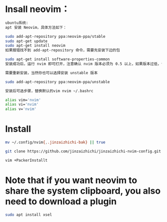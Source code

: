 # Insall neovim：
```bash
ubuntu系统:
apt 安装 Neovim，具体方法如下：

sudo add-apt-repository ppa:neovim-ppa/stable
sudo apt-get update
sudo apt-get install neovim
如果报错找不到 add-apt-repository 命令，需要先安装下边的包

sudo apt-get install software-properties-common
安装成功后，运行 nvim 即可打开，注意确认 nvim 版本必须为 0.5 以上，如果版本过低，说明没有成功添加 ppa:neovim-ppa/stable

需要重新安装，当然你也可以选择安装 unstable 版本

sudo add-apt-repository ppa:neovim-ppa/unstable

安装后可选步骤，替换默认的vim nvim ~/.bashrc

alias vim='nvim'
alias vi='nvim'
alias v='nvim'
``````
# Install
```bash 
mv ~/.config/nvim{,.jinzaizhichi-bak} || true

git clone https://github.com/jinzaizhichi/jinzaizhichi-nvim-config.git ~/.config/nvim

vim +PackerInstallt
```
# Note that if you want neovim to share the system clipboard, you also need to download a plugin
```bash
sudo apt install xsel

```
